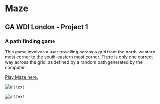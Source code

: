 # Maze

## GA WDI London - Project 1

### A path finding game

This game involves a user travelling across a grid from the north-western most corner to the south-eastern most corner. There is only one correct way across the grid, as defined by a random path generated by the computer.

[Play Maze here.](https://freemaze.herokuapp.com/)

![alt text](wdi-project-1/images/Screenshot_2015-10-13-16-08-20.png)

![alt text]()
